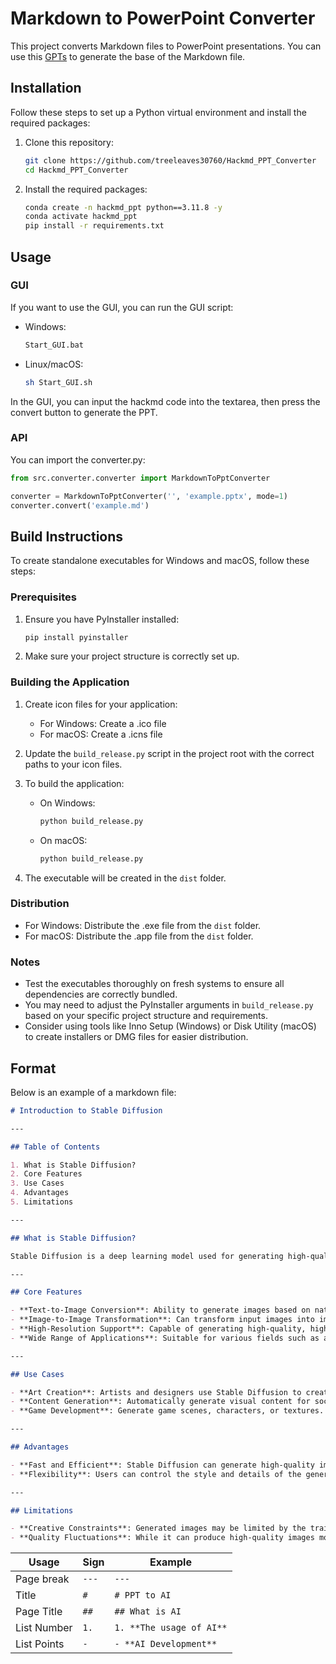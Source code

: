 # Markdown to PowerPoint Converter

This project converts Markdown files to PowerPoint presentations.
You can use this [GPTs](https://chat.openai.com/g/g-YiXZ7cBcg-markdown-presentation-creator) to generate the base of the Markdown file.

## Installation

Follow these steps to set up a Python virtual environment and install the required packages:

1. Clone this repository:

    ```bash
    git clone https://github.com/treeleaves30760/Hackmd_PPT_Converter
    cd Hackmd_PPT_Converter
    ```

2. Install the required packages:

    ```bash
    conda create -n hackmd_ppt python==3.11.8 -y
    conda activate hackmd_ppt
    pip install -r requirements.txt
    ```

## Usage

### GUI

If you want to use the GUI, you can run the GUI script:

- Windows:

    ```bash
    Start_GUI.bat
    ```

- Linux/macOS:

    ```bash
    sh Start_GUI.sh
    ```

In the GUI, you can input the hackmd code into the textarea, then press the convert button to generate the PPT.

### API

You can import the converter.py:

```python
from src.converter.converter import MarkdownToPptConverter

converter = MarkdownToPptConverter('', 'example.pptx', mode=1)
converter.convert('example.md')
```

## Build Instructions

To create standalone executables for Windows and macOS, follow these steps:

### Prerequisites

1. Ensure you have PyInstaller installed:

   ```bash
   pip install pyinstaller
   ```

2. Make sure your project structure is correctly set up.

### Building the Application

1. Create icon files for your application:
   - For Windows: Create a .ico file
   - For macOS: Create a .icns file

2. Update the `build_release.py` script in the project root with the correct paths to your icon files.

3. To build the application:

   - On Windows:

     ```bash
     python build_release.py
     ```

   - On macOS:

     ```bash
     python build_release.py
     ```

4. The executable will be created in the `dist` folder.

### Distribution

- For Windows: Distribute the .exe file from the `dist` folder.
- For macOS: Distribute the .app file from the `dist` folder.

### Notes

- Test the executables thoroughly on fresh systems to ensure all dependencies are correctly bundled.
- You may need to adjust the PyInstaller arguments in `build_release.py` based on your specific project structure and requirements.
- Consider using tools like Inno Setup (Windows) or Disk Utility (macOS) to create installers or DMG files for easier distribution.

## Format

Below is an example of a markdown file:

```markdown
# Introduction to Stable Diffusion

---

## Table of Contents

1. What is Stable Diffusion?
2. Core Features
3. Use Cases
4. Advantages
5. Limitations

---

## What is Stable Diffusion?

Stable Diffusion is a deep learning model used for generating high-quality images. It can create images based on textual descriptions or edit and enhance existing images.

---

## Core Features

- **Text-to-Image Conversion**: Ability to generate images based on natural language descriptions.
- **Image-to-Image Transformation**: Can transform input images into images of a different style.
- **High-Resolution Support**: Capable of generating high-quality, high-resolution images.
- **Wide Range of Applications**: Suitable for various fields such as art creation, game development, entertainment industry, etc.

---

## Use Cases

- **Art Creation**: Artists and designers use Stable Diffusion to create new artworks.
- **Content Generation**: Automatically generate visual content for social media, advertising, and other domains.
- **Game Development**: Generate game scenes, characters, or textures.

---

## Advantages

- **Fast and Efficient**: Stable Diffusion can generate high-quality images faster compared to traditional image generation techniques.
- **Flexibility**: Users can control the style and details of the generated images by adjusting parameters.

---

## Limitations

- **Creative Constraints**: Generated images may be limited by the training data and may not always fully meet the user's creative requirements.
- **Quality Fluctuations**: While it can produce high-quality images most of the time, there may be instances of unstable image quality.
```

| Usage         | Sign  | Example                         |
|---------------|-------|----------------------------------|
| Page break    | `---` | `---`                            |
| Title         | `#`   | `# PPT to AI`                    |
| Page Title    | `##`  | `## What is AI`                  |
| List Number   | `1.`  | `1. **The usage of AI**`         |
| List Points   | `-`   | `- **AI Development**`           |